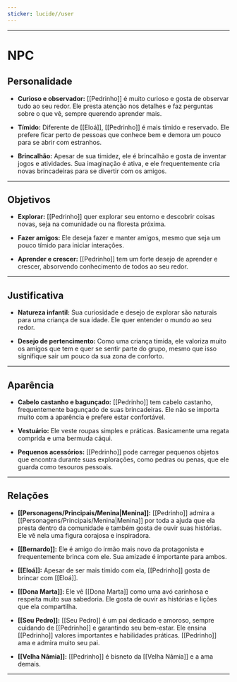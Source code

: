 ```yaml
---
sticker: lucide//user
---
```

---
# NPC

## Personalidade

- **Curioso e observador:** [[Pedrinho]] é muito curioso e gosta de observar tudo ao seu redor. Ele presta atenção nos detalhes e faz perguntas sobre o que vê, sempre querendo aprender mais.

- **Tímido:** Diferente de [[Eloá]], [[Pedrinho]] é mais tímido e reservado. Ele prefere ficar perto de pessoas que conhece bem e demora um pouco para se abrir com estranhos.

- **Brincalhão:** Apesar de sua timidez, ele é brincalhão e gosta de inventar jogos e atividades. Sua imaginação é ativa, e ele frequentemente cria novas brincadeiras para se divertir com os amigos.

---
## Objetivos

- **Explorar:** [[Pedrinho]] quer explorar seu entorno e descobrir coisas novas, seja na comunidade ou na floresta próxima.

- **Fazer amigos:** Ele deseja fazer e manter amigos, mesmo que seja um pouco tímido para iniciar interações.

- **Aprender e crescer:** [[Pedrinho]] tem um forte desejo de aprender e crescer, absorvendo conhecimento de todos ao seu redor.

---
## Justificativa

- **Natureza infantil:** Sua curiosidade e desejo de explorar são naturais para uma criança de sua idade. Ele quer entender o mundo ao seu redor.

- **Desejo de pertencimento:** Como uma criança tímida, ele valoriza muito os amigos que tem e quer se sentir parte do grupo, mesmo que isso signifique sair um pouco da sua zona de conforto.

---
## Aparência 

- **Cabelo castanho e bagunçado:** [[Pedrinho]] tem cabelo castanho, frequentemente bagunçado de suas brincadeiras. Ele não se importa muito com a aparência e prefere estar confortável.

- **Vestuário:** Ele veste roupas simples e práticas. Basicamente uma regata comprida e uma bermuda cáqui.

- **Pequenos acessórios:** [[Pedrinho]] pode carregar pequenos objetos que encontra durante suas explorações, como pedras ou penas, que ele guarda como tesouros pessoais.

---
## Relações

- **[[Personagens/Principais/Menina|Menina]]:** [[Pedrinho]] admira a [[Personagens/Principais/Menina|Menina]] por toda a ajuda que ela presta dentro da comunidade e também gosta de ouvir suas histórias. Ele vê nela uma figura corajosa e inspiradora.

- **[[Bernardo]]:** Ele é amigo do irmão mais novo da protagonista e frequentemente brinca com ele. Sua amizade é importante para ambos.

- **[[Eloá]]:** Apesar de ser mais tímido com ela, [[Pedrinho]] gosta de brincar com [[Eloá]].

- **[[Dona Marta]]:** Ele vê [[Dona Marta]] como uma avó carinhosa e respeita muito sua sabedoria. Ele gosta de ouvir as histórias e lições que ela compartilha.

- **[[Seu Pedro]]:** [[Seu Pedro]] é um pai dedicado e amoroso, sempre cuidando de [[Pedrinho]] e garantindo seu bem-estar. Ele ensina [[Pedrinho]] valores importantes e habilidades práticas. [[Pedrinho]] ama e admira muito seu pai.

- **[[Velha Nâmia]]:** [[Pedrinho]] é bisneto da [[Velha Nâmia]] e a ama demais.

---
